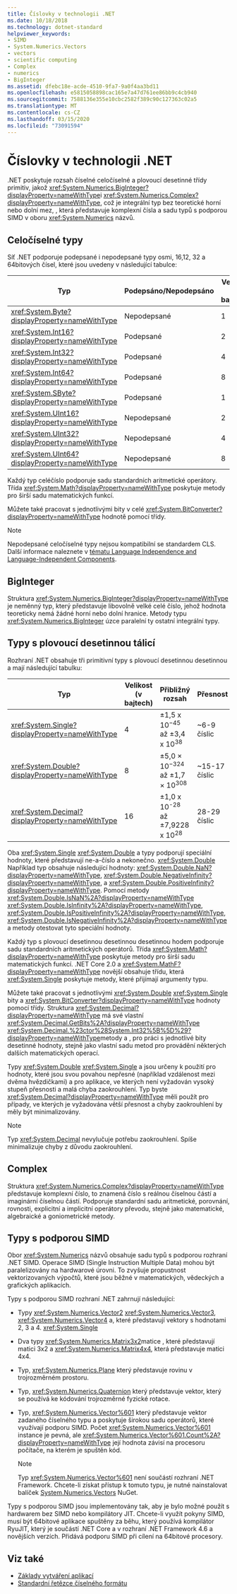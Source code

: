 ```yaml
---
title: Číslovky v technologii .NET
ms.date: 10/18/2018
ms.technology: dotnet-standard
helpviewer_keywords:
- SIMD
- System.Numerics.Vectors
- vectors
- scientific computing
- Complex
- numerics
- BigInteger
ms.assetid: dfebc18e-acde-4510-9fa7-9a0f4aa3bd11
ms.openlocfilehash: e5815058898cac165e7a47d761ee86bb9c4cb940
ms.sourcegitcommit: 7588136e355e10cbc2582f389c90c127363c02a5
ms.translationtype: MT
ms.contentlocale: cs-CZ
ms.lasthandoff: 03/15/2020
ms.locfileid: "73091594"
---
```

# <a name="numerics-in-net"></a>Číslovky v technologii .NET

.NET poskytuje rozsah číselné celočíselné a plovoucí desetinné třídy primitiv, jakož <xref:System.Numerics.BigInteger?displayProperty=nameWithType>i <xref:System.Numerics.Complex?displayProperty=nameWithType>, což je integrální typ bez teoretické horní nebo dolní mez, , která představuje komplexní čísla a sadu typů s podporou SIMD v oboru <xref:System.Numerics> názvů.
  
## <a name="integer-types"></a>Celočíselné typy

Síť .NET podporuje podepsané i nepodepsané typy osmi, 16,12, 32 a 64bitových čísel, které jsou uvedeny v následující tabulce:
  
|Typ|Podepsáno/Nepodepsáno|Velikost (v bajtech)|Minimální hodnota|Maximální hodnota|  
|----------|----------------------|--------------------|-------------------|-------------------|  
|<xref:System.Byte?displayProperty=nameWithType>|Nepodepsané|1|0|255|  
|<xref:System.Int16?displayProperty=nameWithType>|Podepsané|2|-32,768|32 767|  
|<xref:System.Int32?displayProperty=nameWithType>|Podepsané|4|-2,147,483,648|2,147,483,647|  
|<xref:System.Int64?displayProperty=nameWithType>|Podepsané|8|-9,223,372,036,854,775,808|9,223,372,036,854,775,807|  
|<xref:System.SByte?displayProperty=nameWithType>|Podepsané|1|-128|127|  
|<xref:System.UInt16?displayProperty=nameWithType>|Nepodepsané|2|0|65,535|  
|<xref:System.UInt32?displayProperty=nameWithType>|Nepodepsané|4|0|4,294,967,295|  
|<xref:System.UInt64?displayProperty=nameWithType>|Nepodepsané|8|0|18,446,744,073,709,551,615|  
  
Každý typ celéčíslo podporuje sadu standardních aritmetické operátory. Třída <xref:System.Math?displayProperty=nameWithType> poskytuje metody pro širší sadu matematických funkcí.

Můžete také pracovat s jednotlivými bity v celé <xref:System.BitConverter?displayProperty=nameWithType> hodnotě pomocí třídy.  

> [!NOTE]  
> Nepodepsané celočíselné typy nejsou kompatibilní se standardem CLS. Další informace naleznete v [tématu Language Independence and Language-Independent Components](language-independence-and-language-independent-components.md).

## <a name="biginteger"></a>BigInteger

Struktura <xref:System.Numerics.BigInteger?displayProperty=nameWithType> je neměnný typ, který představuje libovolně velké celé číslo, jehož hodnota teoreticky nemá žádné horní nebo dolní hranice. Metody typu <xref:System.Numerics.BigInteger> úzce paralelní ty ostatní integrální typy.
  
## <a name="floating-point-types"></a>Typy s plovoucí desetinnou tálicí

Rozhraní .NET obsahuje tři primitivní typy s plovoucí desetinnou desetinnou a mají následující tabulku:
  
|Typ|Velikost (v bajtech)|Přibližný rozsah|Přesnost|  
|----------|--------|---------------------|--------------------|  
|<xref:System.Single?displayProperty=nameWithType>|4|±1,5 x 10<sup>−45</sup> až ±3,4 x 10<sup>38</sup>|~6-9 číslic|  
|<xref:System.Double?displayProperty=nameWithType>|8|±5,0 × 10<sup>−324</sup> až ±1,7 × 10<sup>308</sup>|~15-17 číslic|  
|<xref:System.Decimal?displayProperty=nameWithType>|16|±1,0 x 10<sup>-28</sup> až ±7,9228 x 10<sup>28</sup>|28-29 číslic|  
  
Oba <xref:System.Single> <xref:System.Double> a typy podporují speciální hodnoty, které představují ne-a-číslo a nekonečno. <xref:System.Double> Například typ obsahuje následující hodnoty: <xref:System.Double.NaN?displayProperty=nameWithType>, <xref:System.Double.NegativeInfinity?displayProperty=nameWithType>, a <xref:System.Double.PositiveInfinity?displayProperty=nameWithType>. Pomocí metody <xref:System.Double.IsNaN%2A?displayProperty=nameWithType> <xref:System.Double.IsInfinity%2A?displayProperty=nameWithType>, <xref:System.Double.IsPositiveInfinity%2A?displayProperty=nameWithType>, <xref:System.Double.IsNegativeInfinity%2A?displayProperty=nameWithType> a metody otestovat tyto speciální hodnoty.

Každý typ s plovoucí desetinnou desetinnou desetinnou hodem podporuje sadu standardních aritmetických operátorů. Třída <xref:System.Math?displayProperty=nameWithType> poskytuje metody pro širší sadu matematických funkcí. .NET Core 2.0 a <xref:System.MathF?displayProperty=nameWithType> novější obsahuje třídu, která <xref:System.Single> poskytuje metody, které přijímají argumenty typu.

Můžete také pracovat s jednotlivými <xref:System.Double> <xref:System.Single> bity a <xref:System.BitConverter?displayProperty=nameWithType> hodnoty pomocí třídy. Struktura <xref:System.Decimal?displayProperty=nameWithType> má své vlastní <xref:System.Decimal.GetBits%2A?displayProperty=nameWithType> <xref:System.Decimal.%23ctor%28System.Int32%5B%5D%29?displayProperty=nameWithType>metody a , pro práci s jednotlivé bity desetinné hodnoty, stejně jako vlastní sadu metod pro provádění některých dalších matematických operací.
  
Typy <xref:System.Double> <xref:System.Single> a jsou určeny k použití pro hodnoty, které jsou svou povahou nepřesné (například vzdálenost mezi dvěma hvězdičkami) a pro aplikace, ve kterých není vyžadován vysoký stupeň přesnosti a malá chyba zaokrouhlení. Typ byste <xref:System.Decimal?displayProperty=nameWithType> měli použít pro případy, ve kterých je vyžadována větší přesnost a chyby zaokrouhlení by měly být minimalizovány.

> [!NOTE]
> Typ <xref:System.Decimal> nevylučuje potřebu zaokrouhlení. Spíše minimalizuje chyby z důvodu zaokrouhlení.
  
## <a name="complex"></a>Complex

Struktura <xref:System.Numerics.Complex?displayProperty=nameWithType> představuje komplexní číslo, to znamená číslo s reálnou číselnou částí a imaginární číselnou částí. Podporuje standardní sadu aritmetické, porovnání, rovnosti, explicitní a implicitní operátory převodu, stejně jako matematické, algebraické a goniometrické metody.  
  
## <a name="simd-enabled-types"></a>Typy s podporou SIMD

Obor <xref:System.Numerics> názvů obsahuje sadu typů s podporou rozhraní .NET SIMD. Operace SIMD (Single Instruction Multiple Data) mohou být paralelizovány na hardwarové úrovni. To zvyšuje propustnost vektorizovaných výpočtů, které jsou běžné v matematických, vědeckých a grafických aplikacích.
  
Typy s podporou SIMD rozhraní .NET zahrnují následující:

- Typy <xref:System.Numerics.Vector2> <xref:System.Numerics.Vector3>, <xref:System.Numerics.Vector4> a, které představují vektory s hodnotami 2, 3 a 4. <xref:System.Single>

- Dva typy <xref:System.Numerics.Matrix3x2>matice , které představují matici 3x2 a <xref:System.Numerics.Matrix4x4>, která představuje matici 4x4.

- Typ, <xref:System.Numerics.Plane> který představuje rovinu v trojrozměrném prostoru.

- Typ, <xref:System.Numerics.Quaternion> který představuje vektor, který se používá ke kódování trojrozměrné fyzické rotace.

- Typ, <xref:System.Numerics.Vector%601> který představuje vektor zadaného číselného typu a poskytuje širokou sadu operátorů, které využívají podporu SIMD. Počet <xref:System.Numerics.Vector%601> instance je pevná, ale <xref:System.Numerics.Vector%601.Count%2A?displayProperty=nameWithType> její hodnota závisí na procesoru počítače, na kterém je spuštěn kód.
  > [!NOTE]
  > Typ <xref:System.Numerics.Vector%601> není součástí rozhraní .NET Framework. Chcete-li získat přístup k tomuto typu, je nutné nainstalovat balíček [System.Numerics.Vectors](https://www.nuget.org/packages/System.Numerics.Vectors) NuGet.
  
Typy s podporou SIMD jsou implementovány tak, aby je bylo možné použít s hardwarem bez SIMD nebo kompilátory JIT. Chcete-li využít pokyny SIMD, musí být 64bitové aplikace spuštěny za běhu, který používá kompilátor RyuJIT, který je součástí .NET Core a v rozhraní .NET Framework 4.6 a novějších verzích. Přidává podporu SIMD při cílení na 64bitové procesory.

## <a name="see-also"></a>Viz také

- [Základy vytváření aplikací](application-essentials.md)
- [Standardní řetězce číselného formátu](base-types/standard-numeric-format-strings.md)
